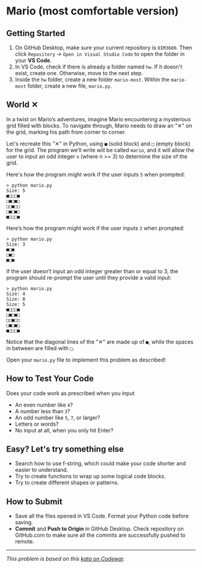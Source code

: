 # Mario (most comfortable version)

## Getting Started

1. On GitHub Desktop, make sure your current repository is `OIM3600`. Then click `Repository` -> `Open in Visual Studio Code` to open the folder in your **VS Code**.
2. In VS Code, check if there is already a folder named `hw`. If it doesn't exist, create one. Otherwise, move to the next step.
3. Inside the `hw` folder, create a new folder `mario-most`. Within the `mario-most` folder, create a new file, `mario.py`.

## World ✕

In a twist on Mario’s adventures, imagine Mario encountering a mysterious grid filled with blocks. To navigate through, Mario needs to draw an "✕" on the grid, marking his path from corner to corner.

Let's recreate this "✕" in Python, using `■` (solid block) and `□` (empty block) for the grid. The program we’ll write will be called `mario`, and it will allow the user to input an odd integer `n` (where n >= 3) to determine the size of the grid.

Here's how the program might work if the user inputs `5` when prompted:

```shell
> python mario.py
Size: 5
■□□□■
□■□■□
□□■□□
□■□■□
■□□□■
```

Here’s how the program might work if the user inputs `3` when prompted:

```shell
> python mario.py
Size: 3
■□■
□■□
■□■
```

If the user doesn’t input an odd integer greater than or equal to 3, the program should re-prompt the user until they provide a valid input:

```shell
> python mario.py
Size: 4
Size: 8
Size: 5
■□□□■
□■□■□
□□■□□
□■□■□
■□□□■
```

Notice that the diagonal lines of the "✕" are made up of `■`, while the spaces in between are filled with `□`.

Open your `mario.py` file to implement this problem as described!

## How to Test Your Code

Does your code work as prescribed when you input

- An even number like `4`?
- A number less than `3`?
- An odd number like `5`, `7`, or larger?
- Letters or words?
- No input at all, when you only hit Enter?

## Easy? Let's try something else

- Search how to use f-string, which could make your code shorter and easier to understand.
- Try to create functions to wrap up some logical code blocks.
- Try to create different shapes or patterns.

## How to Submit

- Save all the files opened in VS Code. Format your Python code before saving.
- **Commit** and **Push to Origin** in GitHub Desktop. Check repository on GitHub.com to make sure all the commits are successfully pushed to remote.

---
_This problem is based on this [kata on Codewar](https://www.codewars.com/kata/5906436806d25f846400009b)._
